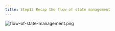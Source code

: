```yaml
---
title: Step15 Recap the flow of state management
---
```


![flow-of-state-management.png](https://storage.googleapis.com/coderhackers-assets/flutter_firebase_firestore_crud2a/flow-of-state-management.png)

